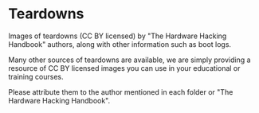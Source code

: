 # Teardowns
Images of teardowns (CC BY licensed) by "The Hardware Hacking Handbook" authors, along with other information such as boot logs.

Many other sources of teardowns are available, we are simply providing a resource of CC BY licensed images you can use in your educational or training courses.

Please attribute them to the author mentioned in each folder or "The Hardware Hacking Handbook".